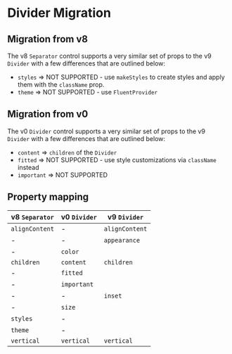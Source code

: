 # Divider Migration

## Migration from v8

The v8 `Separator` control supports a very similar set of props to the v9 `Divider` with a few differences that are outlined below:

- `styles` => NOT SUPPORTED - use `makeStyles` to create styles and apply them with the `className` prop.
- `theme` => NOT SUPPORTED - use `FluentProvider`

## Migration from v0

The v0 `Divider` control supports a very similar set of props to the v9 `Divider` with a few differences that are outlined below:

- `content` => `children` of the `Divider`
- `fitted` => NOT SUPPORTED - use style customizations via `className` instead
- `important` => NOT SUPPORTED

## Property mapping

| v8 `Separator` | v0 `Divider` | v9 `Divider`   |
| -------------- | ------------ | -------------- |
| `alignContent` | -            | `alignContent` |
| -              | -            | `appearance`   |
| -              | `color`      |                |
| `children`     | `content`    | `children`     |
| -              | `fitted`     |                |
| -              | `important`  |                |
| -              | -            | `inset`        |
| -              | `size`       |                |
| `styles`       | -            |                |
| `theme`        | -            |                |
| `vertical`     | `vertical`   | `vertical`     |
